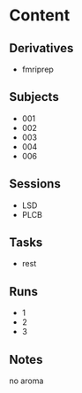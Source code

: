 # Content
## Derivatives
   - fmriprep
## Subjects
   - 001
   - 002
   - 003
   - 004
   - 006
## Sessions
   - LSD
   - PLCB
## Tasks
   - rest
## Runs
   - 1
   - 2
   - 3
## Notes
no aroma